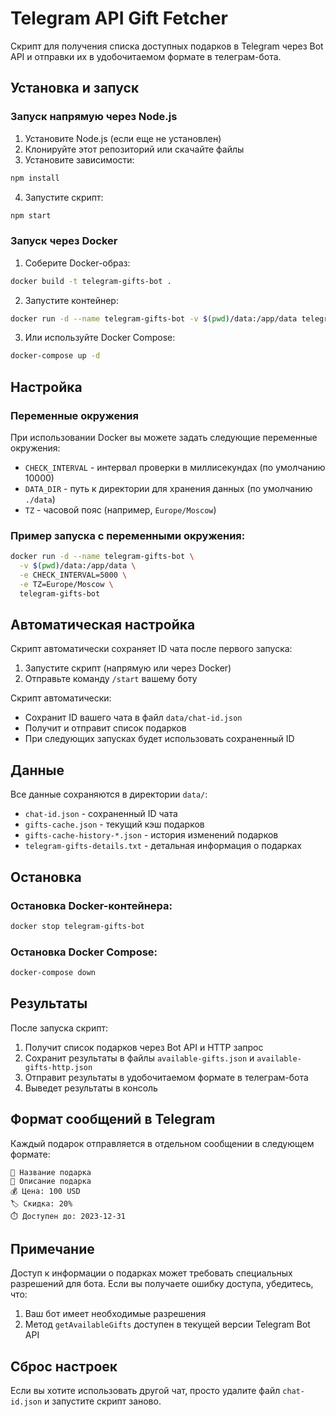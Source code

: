 # Telegram API Gift Fetcher

Скрипт для получения списка доступных подарков в Telegram через Bot API и отправки их в удобочитаемом формате в телеграм-бота.

## Установка и запуск

### Запуск напрямую через Node.js

1. Установите Node.js (если еще не установлен)
2. Клонируйте этот репозиторий или скачайте файлы
3. Установите зависимости:

```bash
npm install
```

4. Запустите скрипт:
```bash
npm start
```

### Запуск через Docker

1. Соберите Docker-образ:
```bash
docker build -t telegram-gifts-bot .
```

2. Запустите контейнер:
```bash
docker run -d --name telegram-gifts-bot -v $(pwd)/data:/app/data telegram-gifts-bot
```

3. Или используйте Docker Compose:
```bash
docker-compose up -d
```

## Настройка

### Переменные окружения

При использовании Docker вы можете задать следующие переменные окружения:

- `CHECK_INTERVAL` - интервал проверки в миллисекундах (по умолчанию 10000)
- `DATA_DIR` - путь к директории для хранения данных (по умолчанию `./data`)
- `TZ` - часовой пояс (например, `Europe/Moscow`)

### Пример запуска с переменными окружения:

```bash
docker run -d --name telegram-gifts-bot \
  -v $(pwd)/data:/app/data \
  -e CHECK_INTERVAL=5000 \
  -e TZ=Europe/Moscow \
  telegram-gifts-bot
```

## Автоматическая настройка

Скрипт автоматически сохраняет ID чата после первого запуска:

1. Запустите скрипт (напрямую или через Docker)
2. Отправьте команду `/start` вашему боту

Скрипт автоматически:
- Сохранит ID вашего чата в файл `data/chat-id.json`
- Получит и отправит список подарков
- При следующих запусках будет использовать сохраненный ID

## Данные

Все данные сохраняются в директории `data/`:
- `chat-id.json` - сохраненный ID чата
- `gifts-cache.json` - текущий кэш подарков
- `gifts-cache-history-*.json` - история изменений подарков
- `telegram-gifts-details.txt` - детальная информация о подарках

## Остановка

### Остановка Docker-контейнера:

```bash
docker stop telegram-gifts-bot
```

### Остановка Docker Compose:

```bash
docker-compose down
```

## Результаты

После запуска скрипт:
1. Получит список подарков через Bot API и HTTP запрос
2. Сохранит результаты в файлы `available-gifts.json` и `available-gifts-http.json`
3. Отправит результаты в удобочитаемом формате в телеграм-бота
4. Выведет результаты в консоль

## Формат сообщений в Telegram

Каждый подарок отправляется в отдельном сообщении в следующем формате:

```
🎁 Название подарка
📝 Описание подарка
💰 Цена: 100 USD
🏷️ Скидка: 20%
⏱️ Доступен до: 2023-12-31
```

## Примечание

Доступ к информации о подарках может требовать специальных разрешений для бота. Если вы получаете ошибку доступа, убедитесь, что:
1. Ваш бот имеет необходимые разрешения
2. Метод `getAvailableGifts` доступен в текущей версии Telegram Bot API

## Сброс настроек

Если вы хотите использовать другой чат, просто удалите файл `chat-id.json` и запустите скрипт заново. 